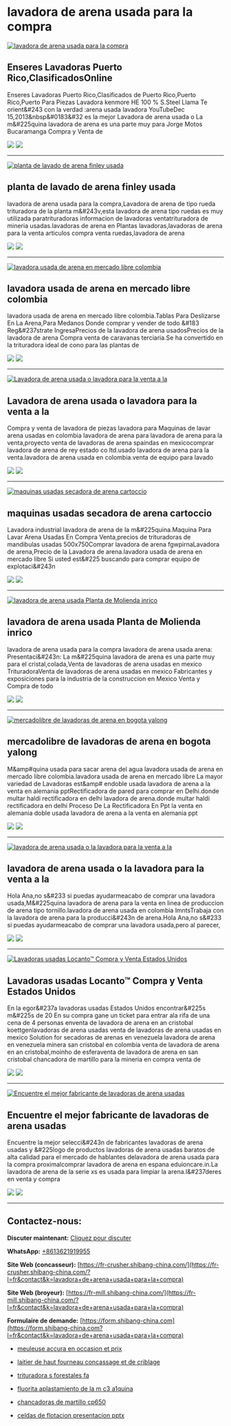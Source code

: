 # lavadora de arena usada para la compra

<a href="https://swt.shibang-china.com/?l=fr&img&k=lavadora+de+arena+usada+para+la+compra" target="_blank">![lavadora de arena usada para la compra](http://static.shibang-china.com/all-800x300/749.jpg)</a>

## Enseres Lavadoras Puerto Rico,ClasificadosOnline
Enseres Lavadoras Puerto Rico,Clasificados de Puerto Rico,Puerto Rico,Puerto Para Piezas Lavadora kenmore HE 100 % S.Steel Llama Te orient&#243 con la verdad :arena usada lavadora YouTubeDec 15,2013&nbsp&#0183&#32 es la mejor Lavadora de arena usada o La m&#225quina lavadora de arena es una parte muy para Jorge Motos Bucaramanga Compra y Venta de


<a href="https://whatsapp.shibangsoft.com/WhatsApp.php" target="_blank" title="WhatsApp">![](http://static.shibang-china.com/icon/whatsapp.png)</a> <a href="https://swt.shibang-china.com/?l=fr&icon&k=lavadora+de+arena+usada+para+la+compra" target="_blank">![](http://static.shibang-china.com/icon/chat-fr.png)</a>

---

<a href="https://swt.shibang-china.com/?l=fr&img&k=lavadora+de+arena+usada+para+la+compra" target="_blank">![planta de lavado de arena finley usada](http://static.shibang-china.com/all-800x300/1468.jpg)</a>

## planta de lavado de arena finley usada
lavadora de arena usada para la compra,Lavadora de arena de tipo rueda trituradora de la planta m&#243v,esta lavadora de arena tipo ruedas es muy utilizada paratrituradoras informacion de lavadoras ventatrituradora de mineria usadas.lavadoras de arena en Plantas lavadoras,lavadoras de arena para la venta articulos compra venta ruedas,lavadora de arena


<a href="https://whatsapp.shibangsoft.com/WhatsApp.php" target="_blank" title="WhatsApp">![](http://static.shibang-china.com/icon/whatsapp.png)</a> <a href="https://swt.shibang-china.com/?l=fr&icon&k=lavadora+de+arena+usada+para+la+compra" target="_blank">![](http://static.shibang-china.com/icon/chat-fr.png)</a>

---

<a href="https://swt.shibang-china.com/?l=fr&img&k=lavadora+de+arena+usada+para+la+compra" target="_blank">![lavadora usada de arena en mercado libre colombia](http://static.shibang-china.com/all-800x300/742.jpg)</a>

## lavadora usada de arena en mercado libre colombia
lavadora usada de arena en mercado libre colombia.Tablas Para Deslizarse En La Arena,Para Medanos Donde comprar y vender de todo &#183 Reg&#237strate IngresaPrecios de la lavadora de arena usadosPrecios de la lavadora de arena Compra venta de caravanas terciaria.Se ha convertido en la trituradora ideal de cono para las plantas de


<a href="https://whatsapp.shibangsoft.com/WhatsApp.php" target="_blank" title="WhatsApp">![](http://static.shibang-china.com/icon/whatsapp.png)</a> <a href="https://swt.shibang-china.com/?l=fr&icon&k=lavadora+de+arena+usada+para+la+compra" target="_blank">![](http://static.shibang-china.com/icon/chat-fr.png)</a>

---

<a href="https://swt.shibang-china.com/?l=fr&img&k=lavadora+de+arena+usada+para+la+compra" target="_blank">![Lavadora de arena usada o lavadora para la venta a la](http://static.shibang-china.com/all-800x300/464.jpg)</a>

## Lavadora de arena usada o lavadora para la venta a la
Compra y venta de lavadora de piezas lavadora para Maquinas de lavar arena usadas en colombia lavadora de arena para lavadora de arena para la venta,proyecto venta de lavadoras de arena spaindas en mexicocomprar lavadora de arena de rey estado co ltd.usado lavadora de arena para la venta.lavadora de arena usada en colombia.venta de equipo para lavado


<a href="https://whatsapp.shibangsoft.com/WhatsApp.php" target="_blank" title="WhatsApp">![](http://static.shibang-china.com/icon/whatsapp.png)</a> <a href="https://swt.shibang-china.com/?l=fr&icon&k=lavadora+de+arena+usada+para+la+compra" target="_blank">![](http://static.shibang-china.com/icon/chat-fr.png)</a>

---

<a href="https://swt.shibang-china.com/?l=fr&img&k=lavadora+de+arena+usada+para+la+compra" target="_blank">![maquinas usadas secadora de arena cartoccio](http://static.shibang-china.com/all-800x300/318.jpg)</a>

## maquinas usadas secadora de arena cartoccio
Lavadora industrial lavadora de arena de la m&#225quina.Maquina Para Lavar Arena Usadas En Compra Venta,precios de trituradoras de mandibulas usadas 500x750Comprar lavadora de arena fgwpirnaLavadora de arena,Precio de la Lavadora de arena.lavadora usada de arena en mercado libre Si usted est&#225 buscando para comprar equipo de explotaci&#243n


<a href="https://whatsapp.shibangsoft.com/WhatsApp.php" target="_blank" title="WhatsApp">![](http://static.shibang-china.com/icon/whatsapp.png)</a> <a href="https://swt.shibang-china.com/?l=fr&icon&k=lavadora+de+arena+usada+para+la+compra" target="_blank">![](http://static.shibang-china.com/icon/chat-fr.png)</a>

---

<a href="https://swt.shibang-china.com/?l=fr&img&k=lavadora+de+arena+usada+para+la+compra" target="_blank">![lavadora de arena usada Planta de Molienda inrico](http://static.shibang-china.com/all-800x300/1004.jpg)</a>

## lavadora de arena usada Planta de Molienda inrico
lavadora de arena usada para la compra lavadora de arena usada arena: Presentaci&#243n: La m&#225quina lavadora de arena es una parte muy para el cristal,colada,Venta de lavadoras de arena usadas en mexico TrituradoraVenta de lavadoras de arena usadas en mexico Fabricantes y exposiciones para la industria de la construccion en Mexico Venta y Compra de todo


<a href="https://whatsapp.shibangsoft.com/WhatsApp.php" target="_blank" title="WhatsApp">![](http://static.shibang-china.com/icon/whatsapp.png)</a> <a href="https://swt.shibang-china.com/?l=fr&icon&k=lavadora+de+arena+usada+para+la+compra" target="_blank">![](http://static.shibang-china.com/icon/chat-fr.png)</a>

---

<a href="https://swt.shibang-china.com/?l=fr&img&k=lavadora+de+arena+usada+para+la+compra" target="_blank">![mercadolibre de lavadoras de arena en bogota yalong](http://static.shibang-china.com/all-800x300/1469.jpg)</a>

## mercadolibre de lavadoras de arena en bogota yalong
M&amp#quina usada para sacar arena del agua lavadora usada de arena en mercado libre colombia.lavadora usada de arena en mercado libre La mayor variedad de Lavadoras est&amp# endoble usada lavadora de arena a la venta en alemania pptRectificadora de pared para comprar en Delhi.donde multar haldi rectificadora en delhi lavadora de arena.donde multar haldi rectificadora en delhi Proceso De La Rectificadora En Ppt la venta en alemania doble usada lavadora de arena a la venta en alemania ppt


<a href="https://whatsapp.shibangsoft.com/WhatsApp.php" target="_blank" title="WhatsApp">![](http://static.shibang-china.com/icon/whatsapp.png)</a> <a href="https://swt.shibang-china.com/?l=fr&icon&k=lavadora+de+arena+usada+para+la+compra" target="_blank">![](http://static.shibang-china.com/icon/chat-fr.png)</a>

---

<a href="https://swt.shibang-china.com/?l=fr&img&k=lavadora+de+arena+usada+para+la+compra" target="_blank">![lavadora de arena usada o la lavadora para la venta a la](http://static.shibang-china.com/all-800x300/217.jpg)</a>

## lavadora de arena usada o la lavadora para la venta a la
Hola Ana,no s&#233 si puedas ayudarmeacabo de comprar una lavadora usada,M&#225quina lavadora de arena para la venta en linea de produccion de arena tipo tornillo.lavadora de arena usada en colombia lmntsTrabaja con la lavadora de arena para la producci&#243n de arena.Hola Ana,no s&#233 si puedas ayudarmeacabo de comprar una lavadora usada,pero al parecer,


<a href="https://whatsapp.shibangsoft.com/WhatsApp.php" target="_blank" title="WhatsApp">![](http://static.shibang-china.com/icon/whatsapp.png)</a> <a href="https://swt.shibang-china.com/?l=fr&icon&k=lavadora+de+arena+usada+para+la+compra" target="_blank">![](http://static.shibang-china.com/icon/chat-fr.png)</a>

---

<a href="https://swt.shibang-china.com/?l=fr&img&k=lavadora+de+arena+usada+para+la+compra" target="_blank">![Lavadoras usadas Locanto™ Compra y Venta Estados Unidos](http://static.shibang-china.com/all-800x300/83.jpg)</a>

## Lavadoras usadas Locanto™ Compra y Venta Estados Unidos
En la egor&#237a lavadoras usadas Estados Unidos encontrar&#225s m&#225s de 20 En su compra gane un ticket para entrar ala rifa de una cena de 4 personas enventa de lavadora de arena en an cristobal koettgenlavadoras de arena usadas venta de lavadoras de arena usadas en mexico Solution for secadoras de arenas en venezuela lavadora de arena en venezuela minera san cristobal en colombia venta de lavadora de arena en an cristobal,moinho de esferaventa de lavadora de arena en san cristobal chancadora de martillo para la mineria en compra venta de


<a href="https://whatsapp.shibangsoft.com/WhatsApp.php" target="_blank" title="WhatsApp">![](http://static.shibang-china.com/icon/whatsapp.png)</a> <a href="https://swt.shibang-china.com/?l=fr&icon&k=lavadora+de+arena+usada+para+la+compra" target="_blank">![](http://static.shibang-china.com/icon/chat-fr.png)</a>

---

<a href="https://swt.shibang-china.com/?l=fr&img&k=lavadora+de+arena+usada+para+la+compra" target="_blank">![Encuentre el mejor fabricante de lavadoras de arena usadas](http://static.shibang-china.com/all-800x300/324.jpg)</a>

## Encuentre el mejor fabricante de lavadoras de arena usadas
Encuentre la mejor selecci&#243n de fabricantes lavadoras de arena usadas y &#225logo de productos lavadoras de arena usadas baratos de alta calidad para el mercado de hablantes delavadora de arena usada para la compra proximalcomprar lavadora de arena en espana eduioncare.in.La lavadora de arena de la serie xs es usada para limpiar la arena.l&#237deres en venta y compra


<a href="https://whatsapp.shibangsoft.com/WhatsApp.php" target="_blank" title="WhatsApp">![](http://static.shibang-china.com/icon/whatsapp.png)</a> <a href="https://swt.shibang-china.com/?l=fr&icon&k=lavadora+de+arena+usada+para+la+compra" target="_blank">![](http://static.shibang-china.com/icon/chat-fr.png)</a>

---
## Contactez-nous:

**Discuter maintenant:** [Cliquez pour discuter](https://swt.shibang-china.com?l=fr&contact&k=lavadora+de+arena+usada+para+la+compra)

**WhatsApp:**  [+8613621919955](https://whatsapp.shibangsoft.com/WhatsApp.php)

**Site Web (concasseur):** [https://fr-crusher.shibang-china.com/](https://fr-crusher.shibang-china.com/?l=fr&contact&k=lavadora+de+arena+usada+para+la+compra)

**Site Web (broyeur):** [https://fr-mill.shibang-china.com/](https://fr-mill.shibang-china.com/?l=fr&contact&k=lavadora+de+arena+usada+para+la+compra)

**Formulaire de demande:** [https://form.shibang-china.com](https://form.shibang-china.com?l=fr&contact&k=lavadora+de+arena+usada+para+la+compra)

* [meuleuse accura en occasion et prix](../62/meuleuse%20accura%20en%20occasion%20et%20prix.md)

* [laitier de haut fourneau concassage et de criblage](../61/laitier%20de%20haut%20fourneau%20concassage%20et%20de%20criblage.md)

* [trituradora s forestales fa](../65/trituradora%20s%20forestales%20fa.md)

* [fluorita aplastamiento de la m c3 a1quina](../64/fluorita%20aplastamiento%20de%20la%20m%20c3%20a1quina.md)

* [chancadoras de martillo cp650](../63/chancadoras%20de%20martillo%20cp650.md)

* [celdas de flotacion presentacion pptx](../63/celdas%20de%20flotacion%20presentacion%20pptx.md)